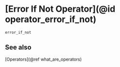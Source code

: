 # [Error If Not Operator](@id operator_error_if_not)

```@docs
error_if_not
```

## See also

[Operators](@ref what_are_operators)
